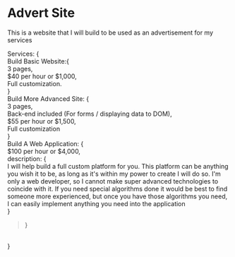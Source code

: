 # Advert Site

This is a website that I will build to be used as an advertisement for my services

Services: {
  <br />
  Build Basic Website:{
    <br />
    3 pages,
    <br />
    $40 per hour or $1,000,
    <br />
    Full customization.
    <br />
  }
  <br />
  Build More Advanced Site: {
    <br />
    3 pages,
    <br />
    Back-end included (For forms / displaying data to DOM),
    <br />
    $55 per hour or $1,500,
    <br />
    Full customization
    <br />
  }
  <br />
  Build A Web Application: {
    <br />
    $100 per hour or $4,000,
    <br />
    description: {
      <br />
      I will help build a full custom platform for you. This platform can be anything you wish it to be, as long as it's within my power to create I will do so. I'm only a web developer, so I cannot make super advanced technologies to coincide with it. If you need special algorithms done it would be best to find someone more experienced, but once you have those algorithms you need, I can easily implement anything you need into the application
      <br />
      }
      <br />
>  }
  <br />
}
